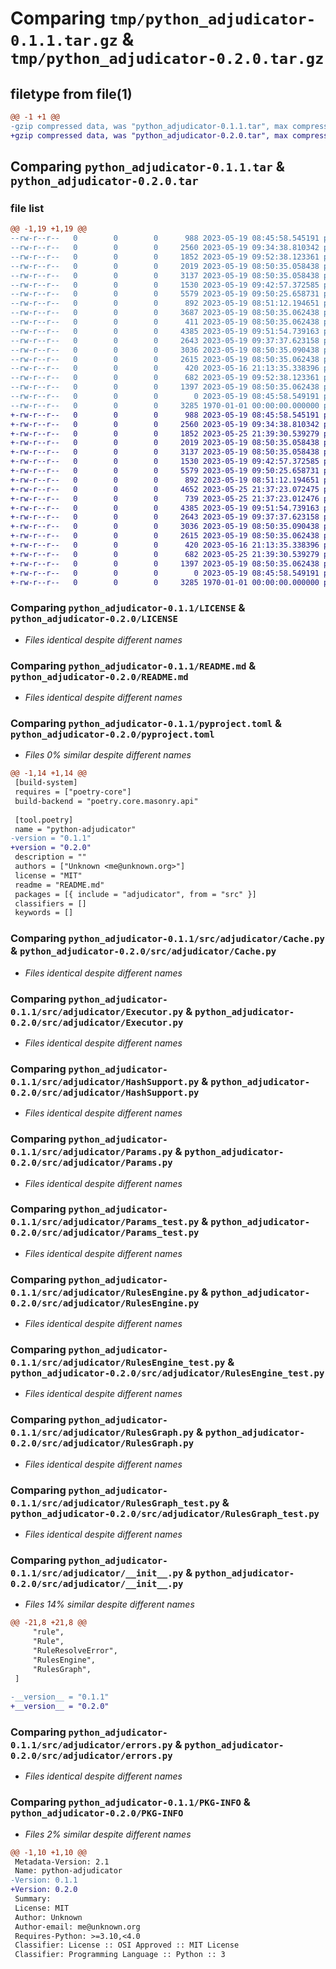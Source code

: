 # Comparing `tmp/python_adjudicator-0.1.1.tar.gz` & `tmp/python_adjudicator-0.2.0.tar.gz`

## filetype from file(1)

```diff
@@ -1 +1 @@
-gzip compressed data, was "python_adjudicator-0.1.1.tar", max compression
+gzip compressed data, was "python_adjudicator-0.2.0.tar", max compression
```

## Comparing `python_adjudicator-0.1.1.tar` & `python_adjudicator-0.2.0.tar`

### file list

```diff
@@ -1,19 +1,19 @@
--rw-r--r--   0        0        0      988 2023-05-19 08:45:58.545191 python_adjudicator-0.1.1/LICENSE
--rw-r--r--   0        0        0     2560 2023-05-19 09:34:38.810342 python_adjudicator-0.1.1/README.md
--rw-r--r--   0        0        0     1852 2023-05-19 09:52:38.123361 python_adjudicator-0.1.1/pyproject.toml
--rw-r--r--   0        0        0     2019 2023-05-19 08:50:35.058438 python_adjudicator-0.1.1/src/adjudicator/Cache.py
--rw-r--r--   0        0        0     3137 2023-05-19 08:50:35.058438 python_adjudicator-0.1.1/src/adjudicator/Executor.py
--rw-r--r--   0        0        0     1530 2023-05-19 09:42:57.372585 python_adjudicator-0.1.1/src/adjudicator/HashSupport.py
--rw-r--r--   0        0        0     5579 2023-05-19 09:50:25.658731 python_adjudicator-0.1.1/src/adjudicator/Params.py
--rw-r--r--   0        0        0      892 2023-05-19 08:51:12.194651 python_adjudicator-0.1.1/src/adjudicator/Params_test.py
--rw-r--r--   0        0        0     3687 2023-05-19 08:50:35.062438 python_adjudicator-0.1.1/src/adjudicator/Rule.py
--rw-r--r--   0        0        0      411 2023-05-19 08:50:35.062438 python_adjudicator-0.1.1/src/adjudicator/Rule_test.py
--rw-r--r--   0        0        0     4385 2023-05-19 09:51:54.739163 python_adjudicator-0.1.1/src/adjudicator/RulesEngine.py
--rw-r--r--   0        0        0     2643 2023-05-19 09:37:37.623158 python_adjudicator-0.1.1/src/adjudicator/RulesEngine_test.py
--rw-r--r--   0        0        0     3036 2023-05-19 08:50:35.090438 python_adjudicator-0.1.1/src/adjudicator/RulesGraph.py
--rw-r--r--   0        0        0     2615 2023-05-19 08:50:35.062438 python_adjudicator-0.1.1/src/adjudicator/RulesGraph_test.py
--rw-r--r--   0        0        0      420 2023-05-16 21:13:35.338396 python_adjudicator-0.1.1/src/adjudicator/Signature.py
--rw-r--r--   0        0        0      682 2023-05-19 09:52:38.123361 python_adjudicator-0.1.1/src/adjudicator/__init__.py
--rw-r--r--   0        0        0     1397 2023-05-19 08:50:35.062438 python_adjudicator-0.1.1/src/adjudicator/errors.py
--rw-r--r--   0        0        0        0 2023-05-19 08:45:58.549191 python_adjudicator-0.1.1/src/adjudicator/py.typed
--rw-r--r--   0        0        0     3285 1970-01-01 00:00:00.000000 python_adjudicator-0.1.1/PKG-INFO
+-rw-r--r--   0        0        0      988 2023-05-19 08:45:58.545191 python_adjudicator-0.2.0/LICENSE
+-rw-r--r--   0        0        0     2560 2023-05-19 09:34:38.810342 python_adjudicator-0.2.0/README.md
+-rw-r--r--   0        0        0     1852 2023-05-25 21:39:30.539279 python_adjudicator-0.2.0/pyproject.toml
+-rw-r--r--   0        0        0     2019 2023-05-19 08:50:35.058438 python_adjudicator-0.2.0/src/adjudicator/Cache.py
+-rw-r--r--   0        0        0     3137 2023-05-19 08:50:35.058438 python_adjudicator-0.2.0/src/adjudicator/Executor.py
+-rw-r--r--   0        0        0     1530 2023-05-19 09:42:57.372585 python_adjudicator-0.2.0/src/adjudicator/HashSupport.py
+-rw-r--r--   0        0        0     5579 2023-05-19 09:50:25.658731 python_adjudicator-0.2.0/src/adjudicator/Params.py
+-rw-r--r--   0        0        0      892 2023-05-19 08:51:12.194651 python_adjudicator-0.2.0/src/adjudicator/Params_test.py
+-rw-r--r--   0        0        0     4652 2023-05-25 21:37:23.072475 python_adjudicator-0.2.0/src/adjudicator/Rule.py
+-rw-r--r--   0        0        0      739 2023-05-25 21:37:23.012476 python_adjudicator-0.2.0/src/adjudicator/Rule_test.py
+-rw-r--r--   0        0        0     4385 2023-05-19 09:51:54.739163 python_adjudicator-0.2.0/src/adjudicator/RulesEngine.py
+-rw-r--r--   0        0        0     2643 2023-05-19 09:37:37.623158 python_adjudicator-0.2.0/src/adjudicator/RulesEngine_test.py
+-rw-r--r--   0        0        0     3036 2023-05-19 08:50:35.090438 python_adjudicator-0.2.0/src/adjudicator/RulesGraph.py
+-rw-r--r--   0        0        0     2615 2023-05-19 08:50:35.062438 python_adjudicator-0.2.0/src/adjudicator/RulesGraph_test.py
+-rw-r--r--   0        0        0      420 2023-05-16 21:13:35.338396 python_adjudicator-0.2.0/src/adjudicator/Signature.py
+-rw-r--r--   0        0        0      682 2023-05-25 21:39:30.539279 python_adjudicator-0.2.0/src/adjudicator/__init__.py
+-rw-r--r--   0        0        0     1397 2023-05-19 08:50:35.062438 python_adjudicator-0.2.0/src/adjudicator/errors.py
+-rw-r--r--   0        0        0        0 2023-05-19 08:45:58.549191 python_adjudicator-0.2.0/src/adjudicator/py.typed
+-rw-r--r--   0        0        0     3285 1970-01-01 00:00:00.000000 python_adjudicator-0.2.0/PKG-INFO
```

### Comparing `python_adjudicator-0.1.1/LICENSE` & `python_adjudicator-0.2.0/LICENSE`

 * *Files identical despite different names*

### Comparing `python_adjudicator-0.1.1/README.md` & `python_adjudicator-0.2.0/README.md`

 * *Files identical despite different names*

### Comparing `python_adjudicator-0.1.1/pyproject.toml` & `python_adjudicator-0.2.0/pyproject.toml`

 * *Files 0% similar despite different names*

```diff
@@ -1,14 +1,14 @@
 [build-system]
 requires = ["poetry-core"]
 build-backend = "poetry.core.masonry.api"
 
 [tool.poetry]
 name = "python-adjudicator"
-version = "0.1.1"
+version = "0.2.0"
 description = ""
 authors = ["Unknown <me@unknown.org>"]
 license = "MIT"
 readme = "README.md"
 packages = [{ include = "adjudicator", from = "src" }]
 classifiers = []
 keywords = []
```

### Comparing `python_adjudicator-0.1.1/src/adjudicator/Cache.py` & `python_adjudicator-0.2.0/src/adjudicator/Cache.py`

 * *Files identical despite different names*

### Comparing `python_adjudicator-0.1.1/src/adjudicator/Executor.py` & `python_adjudicator-0.2.0/src/adjudicator/Executor.py`

 * *Files identical despite different names*

### Comparing `python_adjudicator-0.1.1/src/adjudicator/HashSupport.py` & `python_adjudicator-0.2.0/src/adjudicator/HashSupport.py`

 * *Files identical despite different names*

### Comparing `python_adjudicator-0.1.1/src/adjudicator/Params.py` & `python_adjudicator-0.2.0/src/adjudicator/Params.py`

 * *Files identical despite different names*

### Comparing `python_adjudicator-0.1.1/src/adjudicator/Params_test.py` & `python_adjudicator-0.2.0/src/adjudicator/Params_test.py`

 * *Files identical despite different names*

### Comparing `python_adjudicator-0.1.1/src/adjudicator/RulesEngine.py` & `python_adjudicator-0.2.0/src/adjudicator/RulesEngine.py`

 * *Files identical despite different names*

### Comparing `python_adjudicator-0.1.1/src/adjudicator/RulesEngine_test.py` & `python_adjudicator-0.2.0/src/adjudicator/RulesEngine_test.py`

 * *Files identical despite different names*

### Comparing `python_adjudicator-0.1.1/src/adjudicator/RulesGraph.py` & `python_adjudicator-0.2.0/src/adjudicator/RulesGraph.py`

 * *Files identical despite different names*

### Comparing `python_adjudicator-0.1.1/src/adjudicator/RulesGraph_test.py` & `python_adjudicator-0.2.0/src/adjudicator/RulesGraph_test.py`

 * *Files identical despite different names*

### Comparing `python_adjudicator-0.1.1/src/adjudicator/__init__.py` & `python_adjudicator-0.2.0/src/adjudicator/__init__.py`

 * *Files 14% similar despite different names*

```diff
@@ -21,8 +21,8 @@
     "rule",
     "Rule",
     "RuleResolveError",
     "RulesEngine",
     "RulesGraph",
 ]
 
-__version__ = "0.1.1"
+__version__ = "0.2.0"
```

### Comparing `python_adjudicator-0.1.1/src/adjudicator/errors.py` & `python_adjudicator-0.2.0/src/adjudicator/errors.py`

 * *Files identical despite different names*

### Comparing `python_adjudicator-0.1.1/PKG-INFO` & `python_adjudicator-0.2.0/PKG-INFO`

 * *Files 2% similar despite different names*

```diff
@@ -1,10 +1,10 @@
 Metadata-Version: 2.1
 Name: python-adjudicator
-Version: 0.1.1
+Version: 0.2.0
 Summary: 
 License: MIT
 Author: Unknown
 Author-email: me@unknown.org
 Requires-Python: >=3.10,<4.0
 Classifier: License :: OSI Approved :: MIT License
 Classifier: Programming Language :: Python :: 3
```

